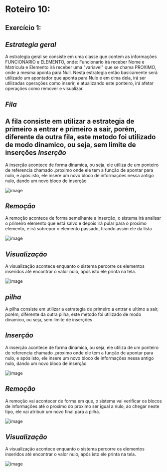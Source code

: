 # Roteiro 10:
## Exercício 1:

*Estrategia geral*
--
A estrategia geral se consiste em uma classe que contem as informações FUNCIONARIO e ELEMENTO, onde:
Funcionario irá receber Nome e Matricula e Elemento irá receber uma "variavel" que se chama PROXIMO, onde a mesma aponta para Null.
Nesta estrategia então basicamente será utilizado um apontador que aponta para Nulo e em cima dela, irá ser utilizadas operações como inserir, e atualizando este ponteiro, irá afetar operações como remover e visualizar.

*Fila*
--
A fila consiste em utilizar a estrategia de primeiro a entrar e primeiro a sair, porém, diferente da outra fila, este metodo foi utilizado de modo dinamico, ou seja, sem limite de inserções
*Inserção*
--
A inserção acontece de forma dinamica, ou seja, ele utiliza de um ponteiro de referencia chamado .proximo onde ele tem a função de apontar para nulo, e após isto, ele insere um novo bloco de informações nessa antigo nulo, dando um novo bloco de inserção

![image](https://user-images.githubusercontent.com/101759293/207180619-633525ed-4441-455f-be77-b4b0b14f0caf.png)

*Remoção*
--

A remoção acontece de forma semelhante a inserção, o sistema irá analisar o primeiro elemento que está salvo e depois irá pular para o proximo elemento, e irá sobrepor o elemento passado, tirando assim ele da lista

![image](https://user-images.githubusercontent.com/101759293/207182064-254c8ee8-eafa-404b-92c5-7d829d3e17b0.png)

*Visualização*
--
A visualização acontece enquanto o sistema percorre os elementos inseridos até encontrar o valor nulo, após isto ele printa na tela.

![image](https://user-images.githubusercontent.com/101759293/207182255-962b61af-aaa3-49f9-adc5-09180d717ee5.png)


*pilha*
--
A pilha consiste em utilizar a estrategia de primeiro a entrar e ultimo a sair, porém, diferente da outra pilha, este metodo foi utilizado de modo dinamico, ou seja, sem limite de inserções

*Inserção*
--
A inserção acontece de forma dinamica, ou seja, ele utiliza de um ponteiro de referencia chamado .proximo onde ele tem a função de apontar para nulo, e após isto, ele insere um novo bloco de informações nessa antigo nulo, dando um novo bloco de inserção

![image](https://user-images.githubusercontent.com/101759293/207182532-2b4cf2f4-803c-4128-b8a9-1dd4b3826709.png)

*Remoção*
--

A remoção vai acontecer de forma em que, o sistema vai verificar os blocos de informações até o proximo do proximo ser igual a nulo, ao chegar neste tipo, ele vai atribuir um novo final para a pilha.

![image](https://user-images.githubusercontent.com/101759293/207182853-483bbbdf-caba-4974-8a2d-a944efb5c2ae.png)

*Visualização*
--
A visualização acontece enquanto o sistema percorre os elementos inseridos até encontrar o valor nulo, após isto ele printa na tela.

![image](https://user-images.githubusercontent.com/101759293/207182255-962b61af-aaa3-49f9-adc5-09180d717ee5.png)


